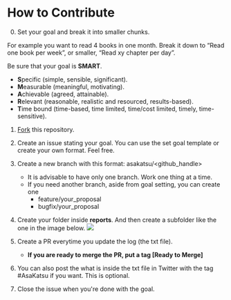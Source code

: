 
# How to Contribute
0. Set your goal and break it into smaller chunks.

For example you want to read 4 books in one month. Break it down to “Read one book per week”, or smaller, “Read xy chapter per day”.

Be sure that your goal is **SMART**.
- **S**pecific (simple, sensible, significant).
- **M**easurable (meaningful, motivating).
- **A**chievable (agreed, attainable).
- **R**elevant (reasonable, realistic and resourced, results-based).
- **T**ime bound (time-based, time limited, time/cost limited, timely, time-sensitive).

1. [Fork](https://github.com/avie-dev/AsaKatsuProject/fork) this repository.
2. Create an issue stating your goal. You can use the set goal template or create your own format. Feel free.
3. Create a new branch with this format: asakatsu/<github_handle>
   - It is advisable to have only one branch. Work one thing at a time.
   - If you need another branch, aside from goal setting, you can create one
      - feature/your_proposal
      - bugfix/your_proposal

4. Create your folder inside **reports**. And then create a subfolder like the one in the image below.
![](images/dir_img.png?raw=true)

5. Create a PR everytime you update the log (the txt file). 
   - **If you are ready to merge the PR, put a tag [Ready to Merge]**    
6. You can also post the what is inside the txt file in Twitter with the tag #AsaKatsu if you want. This is optional.
7. Close the issue when you're done with the goal.
